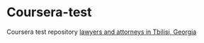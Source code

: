# Coursera-test
Coursera test repository
<a href=https://legalactions.ge>lawyers and attorneys in Tbilisi, Georgia</a>
